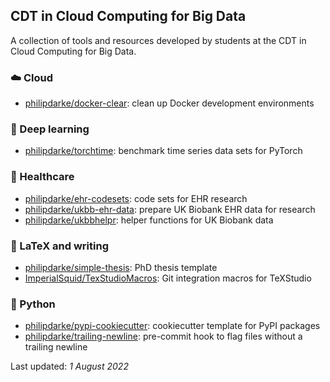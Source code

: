 ## CDT in Cloud Computing for Big Data

A collection of tools and resources developed by students at the CDT in Cloud Computing for Big Data.

### :cloud: Cloud

* [philipdarke/docker-clear](https://github.com/philipdarke/docker-clear): clean up Docker development environments

### :robot: Deep learning

* [philipdarke/torchtime](https://github.com/philipdarke/torchtime): benchmark time series data sets for PyTorch

### :pill: Healthcare

* [philipdarke/ehr-codesets](https://github.com/philipdarke/ehr-codesets): code sets for EHR research
* [philipdarke/ukbb-ehr-data](https://github.com/philipdarke/ukbb-ehr-data): prepare UK Biobank EHR data for research
* [philipdarke/ukbbhelpr](https://github.com/philipdarke/ukbbhelpr): helper functions for UK Biobank data

### :book: LaTeX and writing

* [philipdarke/simple-thesis](https://github.com/philipdarke/simple-thesis): PhD thesis template
* [ImperialSquid/TexStudioMacros](https://github.com/ImperialSquid/TexStudioMacros): Git integration macros for TeXStudio

### :snake: Python

* [philipdarke/pypi-cookiecutter](https://github.com/philipdarke/pypi-cookiecutter): cookiecutter template for PyPI packages
* [philipdarke/trailing-newline](https://github.com/philipdarke/trailing-newline): pre-commit hook to flag files without a trailing newline

Last updated: *1 August 2022*

